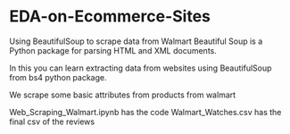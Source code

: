 # EDA-on-Ecommerce-Sites
Using BeautifulSoup to scrape data from Walmart Beautiful Soup is a Python package for parsing HTML and XML documents.

In this you can learn extracting data from websites using BeautifulSoup from bs4 python package.

We scrape some basic attributes from products from walmart

Web_Scraping_Walmart.ipynb has the code Walmart_Watches.csv has the final csv of the reviews
